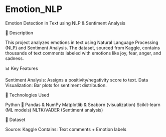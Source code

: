 # Emotion_NLP

Emotion Detection in Text using NLP & Sentiment Analysis


📌 Description


This project analyzes emotions in text using Natural Language Processing (NLP) and Sentiment Analysis. The dataset, sourced from Kaggle, contains thousands of text comments labeled with emotions like joy, fear, anger, and sadness.



📊 Key Features


Sentiment Analysis: Assigns a positivity/negativity score to text.
Data Visualization: Bar plots for sentiment distribution.


🚀 Technologies Used

Python 🐍
Pandas & NumPy
Matplotlib & Seaborn (visualization)
Scikit-learn (ML models)
NLTK/VADER (Sentiment analysis)


📂 Dataset

Source: Kaggle
Contains: Text comments + Emotion labels
